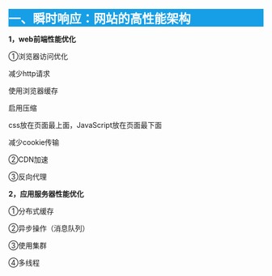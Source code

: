 <p style="background-color: #169fe6;"><strong><span style="font-size: 18pt; color: #ffffff;">一、瞬时响应：网站的高性能架构</span></strong></p>
<p><strong>1，web前端性能优化</strong></p>
<p>①浏览器访问优化</p>
<p>减少http请求</p>
<p>使用浏览器缓存</p>
<p>启用压缩</p>
<p>css放在页面最上面，JavaScript放在页面最下面</p>
<p>减少cookie传输</p>
<p>②CDN加速</p>
<p>③反向代理</p>
<p><strong>2，应用服务器性能优化</strong></p>
<p>①分布式缓存</p>
<p>②异步操作（消息队列）</p>
<p>③使用集群</p>
<p>④多线程</p>